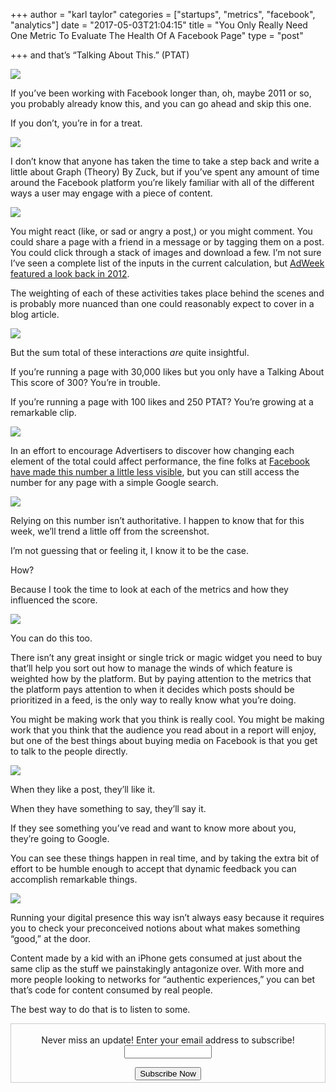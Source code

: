 +++
author = "karl taylor"
categories = ["startups", "metrics", "facebook", "analytics"]
date = "2017-05-03T21:04:15"
title = "You Only Really Need One Metric To Evaluate The Health Of A Facebook Page"
type = "post"

+++
and that’s “Talking About This.” (PTAT)

![](https://raw.githubusercontent.com/karljtaylor/kjt/blog/content/assets/90632-1oyub4gxswh12lbkzaai6eg.png)

If you’ve been working with Facebook longer than, oh, maybe 2011 or so, you probably already know this, and you can go ahead and skip this one.

If you don’t, you’re in for a treat.

![](https://raw.githubusercontent.com/karljtaylor/kjt/blog/content/assets/d78b5-1z0cp1c0vxijzq_tfsyp6qg.jpeg)

I don’t know that anyone has taken the time to take a step back and write a little about Graph (Theory) By Zuck, but if you’ve spent any amount of time around the Facebook platform you’re likely familiar with all of the different ways a user may engage with a piece of content.

![](https://raw.githubusercontent.com/karljtaylor/kjt/blog/content/assets/fb871-1rdmttkrmziitgnwogwgc4a.jpeg)

You might react (like, or sad or angry a post,) or you might comment. You could share a page with a friend in a message or by tagging them on a post. You could click through a stack of images and download a few. I’m not sure I’ve seen a complete list of the inputs in the current calculation, but [AdWeek featured a look back in 2012](http://www.adweek.com/digital/people-talking-about-this-defined/).

The weighting of each of these activities takes place behind the scenes and is probably more nuanced than one could reasonably expect to cover in a blog article.

![](https://raw.githubusercontent.com/karljtaylor/kjt/blog/content/assets/0dc9b-1pwlcxjojq5sstyofl9fr6q.jpeg)

But the sum total of these interactions _are_ quite insightful.

If you’re running a page with 30,000 likes but you only have a Talking About This score of 300? You’re in trouble.

If you’re running a page with 100 likes and 250 PTAT? You’re growing at a remarkable clip.

![](https://raw.githubusercontent.com/karljtaylor/kjt/blog/content/assets/3804a-11w_ra1cfalqqmwldzzkjgg.jpeg)

In an effort to encourage Advertisers to discover how changing each element of the total could affect performance, the fine folks at [Facebook have made this number a little less visible](http://wikimotive.com/wikiblog/people-talking-about-this-facebook/), but you can still access the number for any page with a simple Google search.

![](https://raw.githubusercontent.com/karljtaylor/kjt/blog/content/assets/5924c-1elndirhroslelxgtix5yea.png)

Relying on this number isn’t authoritative. I happen to know that for this week, we’ll trend a little off from the screenshot.

I’m not guessing that or feeling it, I know it to be the case.

How?

Because I took the time to look at each of the metrics and how they influenced the score.

![](https://raw.githubusercontent.com/karljtaylor/kjt/blog/content/assets/17845-1vsujtgoced3yytwlgsmtlg.jpeg)

You can do this too.

There isn’t any great insight or single trick or magic widget you need to buy that’ll help you sort out how to manage the winds of which feature is weighted how by the platform. But by paying attention to the metrics that the platform pays attention to when it decides which posts should be prioritized in a feed, is the only way to really know what you’re doing.

You might be making work that you think is really cool. You might be making work that you think that the audience you read about in a report will enjoy, but one of the best things about buying media on Facebook is that you get to talk to the people directly.

![](https://raw.githubusercontent.com/karljtaylor/kjt/blog/content/assets/e4d73-17lrpbqcgez7tnn78ritprq.jpeg)

When they like a post, they’ll like it.

When they have something to say, they’ll say it.

If they see something you’ve read and want to know more about you, they’re going to Google.

You can see these things happen in real time, and by taking the extra bit of effort to be humble enough to accept that dynamic feedback you can accomplish remarkable things.

![](https://raw.githubusercontent.com/karljtaylor/kjt/blog/content/assets/1a092-14zdze_yu0qy0sp3yrewnhq.jpeg)

Running your digital presence this way isn’t always easy because it requires you to check your preconceived notions about what makes something “good,” at the door.

Content made by a kid with an iPhone gets consumed at just about the same clip as the stuff we painstakingly antagonize over. With more and more people looking to networks for “authentic experiences,” you can bet that’s code for content consumed by real people.

The best way to do that is to listen to some.

<form style="border:1px solid #ccc;padding:3px;text-align: center;" action="https://tinyletter.com/karljtaylor" method="post" target="popupwindow" onsubmit="window.open('https://tinyletter.com/karljtaylor', 'popupwindow', 'scrollbars=yes,width=800,height=600');return true" _lpchecked="1">
    <p style="
     display: flex;
     align-items: center;
     flex-direction: column;
 "><label for="tlemail">Never miss an update! Enter your email address to subscribe!</label>
      <input type="text" name="email" id="tlemail" style="
     width: 140px;
 "></p>
    <input type="hidden" value="1" name="embed"><input type="submit" value="Subscribe Now">
 </form>
